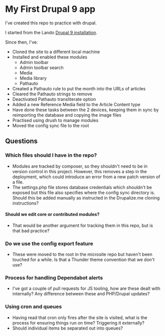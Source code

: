 # My First Drupal 9 app

I've created this repo to practice with drupal.

I started from the Lando [Drupal 9 installation](https://docs.lando.dev/drupal/getting-started.html).

Since then, I've:

- Cloned the site to a different local machine
- Installed and enabled these modules
  - Admin toolbar
  - Admin toolbar search
  - Media
  - Media library
  - Pathauto
- Created a Pathauto rule to put the month into the URLs of articles
- Cleared the Pathauto strings to remove
- Deactivated Pathauto transliterate option
- Added a new Reference Media field to the Article Content type
- Have done these tasks between the 2 devices, keeping them in sync by reimporting the database and copying the image files
- Practised using drush to manage modules
- Moved the config sync file to the root

## Questions

### Which files should I have in the repo?

- Modules are tracked by composer, so they shouldn't need to be in version control in this project. However, this removes a step in the deployment, which could introduce an error from a new patch version of a file.
- The settings.php file stores database credentials which shouldn't be exposed but this file also specifies where the config sync directory is. Should this be added manually as instructed in the Drupalize.me cloning instructions?

#### Should we edit core or contributed modules?

- That would be another argument for tracking them in this repo, but is that bad practice?

### Do we use the config export feature

- These were moved to the root in the microsite repo but haven't been touched for a while. Is that a Thunder theme convention that we don't use?

### Process for handling Dependabot alerts

- I've got a couple of pull requests for JS tooling, how are these dealt with internally? Any difference between these and PHP/Drupal updates?

### Using cron and queues

- Having read that cron only fires after the site is visited, what is the process for ensuring things run on time? Triggering it externally?
- Should individual items be separated out into queues?

